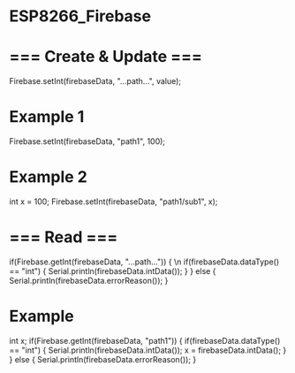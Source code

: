 # ESP8266_Firebase

# === Create & Update ===
Firebase.setInt(firebaseData, "...path...", value);


# Example 1
Firebase.setInt(firebaseData, "path1", 100);

# Example 2
int x = 100;
Firebase.setInt(firebaseData, "path1/sub1", x);





# === Read ===
if(Firebase.getInt(firebaseData, "...path...")) { \n
  if(firebaseData.dataType() == "int") {
    Serial.println(firebaseData.intData());
  }
}
else {
  Serial.println(firebaseData.errorReason());
}

# Example
int x;
if(Firebase.getInt(firebaseData, "path1")) {
  if(firebaseData.dataType() == "int") {
    Serial.println(firebaseData.intData());
    x = firebaseData.intData();
  }
}
else {
  Serial.println(firebaseData.errorReason());
}








